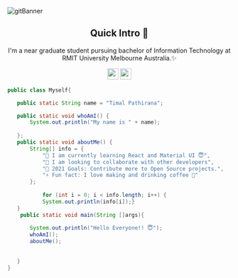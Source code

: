 ![gitBanner](https://user-images.githubusercontent.com/68840709/123083939-f1e37a80-d463-11eb-9ba5-d8818878705c.gif)

<h2 align="center"> Quick Intro 👋</h2>
<p align="center">I'm a near graduate student pursuing bachelor of Information Technology at RMIT University Melbourne Australia.✨ 
</p>
<p align="center"><a href="https://www.linkedin.com/in/timalpathirana/"><img src="https://img.shields.io/badge/linkedin-%230077B5.svg?&style=for-the-badge&logo=linkedin&logoColor=white" height=25></a> <a href="https://www.instagram.com/teexjdm/"><img src="https://img.shields.io/badge/instagram-%23E4405F.svg?&style=for-the-badge&logo=instagram&logoColor=white" height=25></a> 
</p>

 ```java
 public class Myself{

    public static String name = "Timal Pathirana";

    public static void whoAmI() {
        System.out.println("My name is " + name);
    
    };
    public static void aboutMe() {
        String[] info = {
            "🌱 I am currently learning React and Material UI 😇",
            "👯 I am looking to collaborate with other developers",
            "🥅 2021 Goals: Contribute more to Open Source projects.",
            "⚡ Fun fact: I love making and drinking coffee 🤣"
        };
            
            for (int i = 0; i < info.length; i++) {
            System.out.println(info[i]);}
    }
     public static void main(String []args){
         
        System.out.println("Hello Everyone!! 😇");
        whoAmI();
        aboutMe();
        
        
    }
}
 ``` 
<!-- <p align="center">
 <img src="https://media.giphy.com/media/3ohhwstto53M5eXMOY/giphy.gif" width="300px">
 </p> -->

 
 
 
